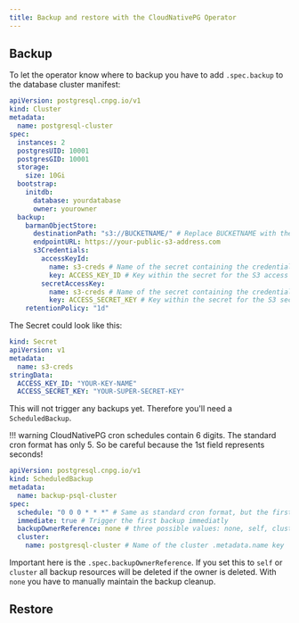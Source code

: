 ```yaml
---
title: Backup and restore with the CloudNativePG Operator
---
```


## Backup

To let the operator know where to backup you have to add `.spec.backup` to the database cluster manifest:

```yaml
apiVersion: postgresql.cnpg.io/v1
kind: Cluster
metadata:
  name: postgresql-cluster
spec:
  instances: 2
  postgresUID: 10001
  postgresGID: 10001
  storage:
    size: 10Gi
  bootstrap:
    initdb:
      database: yourdatabase
      owner: yourowner
  backup:
    barmanObjectStore:
      destinationPath: "s3://BUCKETNAME/" # Replace BUCKETNAME with the name of your S3 bucket
      endpointURL: https://your-public-s3-address.com
      s3Credentials:
        accessKeyId:
          name: s3-creds # Name of the secret containing the credentials
          key: ACCESS_KEY_ID # Key within the secret for the S3 access key
        secretAccessKey:
          name: s3-creds # Name of the secret containing the credentials
          key: ACCESS_SECRET_KEY # Key within the secret for the S3 secret key
    retentionPolicy: "1d"
```

The Secret could look like this:

```yaml
kind: Secret
apiVersion: v1
metadata:
  name: s3-creds
stringData:
  ACCESS_KEY_ID: "YOUR-KEY-NAME"
  ACCESS_SECRET_KEY: "YOUR-SUPER-SECRET-KEY"
```

This will not trigger any backups yet. Therefore you'll need a `ScheduledBackup`.

!!! warning
    CloudNativePG cron schedules contain 6 digits. The standard cron format has only 5. So be careful because the 1st field represents seconds!

```yaml
apiVersion: postgresql.cnpg.io/v1
kind: ScheduledBackup
metadata:
  name: backup-psql-cluster
spec:
  schedule: "0 0 0 * * *" # Same as standard cron format, but the first field represents seconds. So this backup triggers every day at midnight
  immediate: true # Trigger the first backup immediatly
  backupOwnerReference: none # three possible values: none, self, cluster
  cluster:
    name: postgresql-cluster # Name of the cluster .metadata.name key
```

Important here is the `.spec.backupOwnerReference`. If you set this to `self` or `cluster` all backup resources will be deleted if the owner is deleted. With `none` you have to manually maintain the backup cleanup.

## Restore